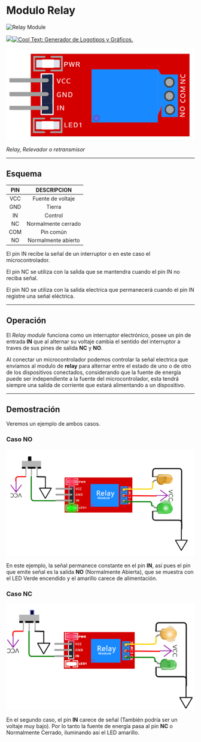 # Modulo Relay

![Relay Module](https://images.cooltext.com/5648706.png)

![](https://images.cooltext.com/5508554.png)<a href="http://es.cooltext.com" target="_top"><img src="https://cooltext.com/images/ct_pixel.gif" width="80" height="15" alt="Cool Text: Generador de Logotipos y Gráficos." border="0" /></a>

![Relay module image](module.png)

*Relay, Relevador o retransmisor*

---

## Esquema

| **PIN** 	|   **DESCRIPCION**   	|
|:-------:	|:-------------------:	|
| VCC     	| Fuente de voltaje   	|
| GND     	| Tierra              	|
| IN      	| Control             	|
| NC      	| Normalmente cerrado 	|
| COM     	| Pin común           	|
| NO      	| Normalmente abierto 	|

El pin IN recibe la señal de un interruptor o en este caso el microcontrolador.

El pin NC se utiliza con la salida que se mantendra cuando el pin IN no reciba señal.

El pin NO se utiliza con la salida electrica que permanecerá cuando el pin IN registre una señal eléctrica.

---


## Operación

El *Relay module* funciona como un interruptor electrónico, posee un pin de entrada **IN** que al alternar su voltaje cambia el sentido del interruptor a traves de sus pines de salida **NC** y **NO**.

Al conectar un microcontrolador podemos controlar la señal electrica que enviamos al modulo de **relay** para alternar entre el estado de uno o de otro de los dispositivos conectados, considerando que la fuente de energía puede ser independiente a la fuente del microcontrolador, esta tendrá siempre una salida de corriente que estará alimentando a un dispositivo.

---

## Demostración

Veremos un ejemplo de ambos casos.

### Caso NO
![RelayNO](RelayNO.png)

En este ejemplo, la señal permanece constante en el pin **IN**, así pues el pin que emite señal es la salida **NO** (Normalmente Abierta), que se muestra con el LED Verde encendido y el amarillo carece de alimentación.

### Caso NC
![RelayNC](RelayNC.png)

En el segundo caso, el pin **IN** carece de señal (También podría ser un voltaje muy bajo). Por lo tanto la fuente de energía pasa al pin **NC** o Normalmente Cerrado, iluminando asi el LED amarillo.